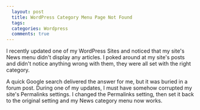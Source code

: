 ```yaml
---
  layout: post
  title: WordPress Category Menu Page Not Found
  tags:
  categories: Wordpress
  comments: true
---
```


I recently updated one of my WordPress Sites and noticed that my site's News menu didn't display any articles. I poked around at my site's posts and didn't notice anything wrong with them, they were all set with the right category.

A quick Google search delivered the answer for me, but it was buried in a forum post. During one of my updates, I must have somehow corrupted my site's Permalinks settings. I changed the Permalinks setting, then set it back to the original setting and my News category menu now works.
